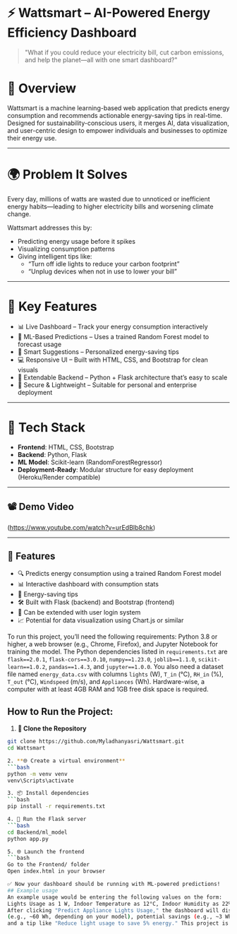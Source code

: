 # ⚡ Wattsmart – AI-Powered Energy Efficiency Dashboard

> "What if you could reduce your electricity bill, cut carbon emissions, and help the planet—all with one smart dashboard?"

# 🧠 Overview

Wattsmart is a machine learning-based web application that predicts energy consumption and recommends actionable energy-saving tips in real-time. Designed for sustainability-conscious users, it merges AI, data visualization, and user-centric design to empower individuals and businesses to optimize their energy use.

---

# 🌍 Problem It Solves

Every day, millions of watts are wasted due to unnoticed or inefficient energy habits—leading to higher electricity bills and worsening climate change.

Wattsmart addresses this by:
- Predicting energy usage before it spikes
- Visualizing consumption patterns
- Giving intelligent tips like:
  - “Turn off idle lights to reduce your carbon footprint”
  - “Unplug devices when not in use to lower your bill”

---

# 🚀 Key Features

- 📊 Live Dashboard – Track your energy consumption interactively
- 🔮 ML-Based Predictions – Uses a trained Random Forest model to forecast usage
- 🌱 Smart Suggestions – Personalized energy-saving tips
- 💻 Responsive UI  – Built with HTML, CSS, and Bootstrap for clean visuals
- 🧠 Extendable Backend – Python + Flask architecture that’s easy to scale
- 🔐 Secure & Lightweight – Suitable for personal and enterprise deployment

---

# 🧪 Tech Stack

- **Frontend**: HTML, CSS, Bootstrap
- **Backend**: Python, Flask
- **ML Model**: Scikit-learn (RandomForestRegressor)
- **Deployment-Ready**: Modular structure for easy deployment (Heroku/Render compatible)

---

## 📽️ Demo Video

(https://www.youtube.com/watch?v=urEdBIb8chk)

---

## 🚀 Features
- 🔍 Predicts energy consumption using a trained Random Forest model
- 📊 Interactive dashboard with consumption stats
- 🌱 Energy-saving tips
- 🛠 Built with Flask (backend) and Bootstrap (frontend)
- 🔐 Can be extended with user login system
- 📈 Potential for data visualization using Chart.js or similar

To run this project, you’ll need the following requirements: Python 3.8 or higher, a web browser (e.g., Chrome, Firefox), and Jupyter Notebook for training the model. The Python dependencies listed in `requirements.txt` are `flask==2.0.1`, `flask-cors==3.0.10`, `numpy==1.23.0`, `joblib==1.1.0`, `scikit-learn==1.0.2`, `pandas==1.4.3`, and `jupyter==1.0.0`. You also need a dataset file named `energy_data.csv` with columns `lights` (W), `T_in` (°C), `RH_in` (%), `T_out` (°C), `Windspeed` (m/s), and `Appliances` (Wh). Hardware-wise, a computer with at least 4GB RAM and 1GB free disk space is required.

## How to Run the Project:
1. **🔁 Clone the Repository**
  ```bash
  git clone https://github.com/Myladhanyasri/Wattsmart.git
  cd Wattsmart

2. **🌐 Create a virtual environment** 
 ```bash
python -m venv venv
venv\Scripts\activate

3. 📦 Install dependencies
 ```bash
pip install -r requirements.txt

4. 🚀 Run the Flask server
 ```bash
cd Backend/ml_model
python app.py

5. 🌐 Launch the frontend
  ```bash
  Go to the Frontend/ folder
  Open index.html in your browser

✅ Now your dashboard should be running with ML-powered predictions!
## Example usage
An example usage would be entering the following values on the form: 
Lights Usage as 1 W, Indoor Temperature as 12°C, Indoor Humidity as 22%, Outdoor Temperature as 23°C, and Wind Speed as 22 m/s.
After clicking "Predict Appliance Lights Usage," the dashboard will display the predicted energy usage
 (e.g., ~60 Wh, depending on your model), potential savings (e.g., ~3 Wh),
and a tip like "Reduce light usage to save 5% energy." This project is licensed under the MIT License, and you can find more details in the `LICENSE` file.
